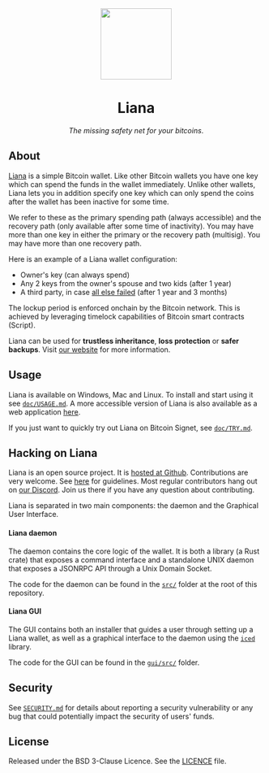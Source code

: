 <div align="center">
  <a href="https://wizardsardine.com/liana" target="_blank">
    <img src="gui/ui/static/logos/liana-app-icon.svg" width="140px" />
  </a>

# Liana

*The missing safety net for your bitcoins*.

</div>


## About

[Liana](https://wizardsardine.com/liana/) is a simple Bitcoin wallet. Like other Bitcoin wallets you have one key which can spend the
funds in the wallet immediately. Unlike other wallets, Liana lets you in addition specify one key
which can only spend the coins after the wallet has been inactive for some time.

We refer to these as the primary spending path (always accessible) and the recovery path (only
available after some time of inactivity). You may have more than one key in either the primary or
the recovery path (multisig). You may have more than one recovery path.

Here is an example of a Liana wallet configuration:
- Owner's key (can always spend)
- Any 2 keys from the owner's spouse and two kids (after 1 year)
- A third party, in case [all else failed](https://wizardsardine.com/liana/plans#section-safety-net)
  (after 1 year and 3 months)

The lockup period is enforced onchain by the Bitcoin network. This is achieved by leveraging
timelock capabilities of Bitcoin smart contracts (Script).

Liana can be used for **trustless inheritance**, **loss protection** or **safer backups**. Visit
[our website](https://wizardsardine.com/liana) for more information.


## Usage

Liana is available on Windows, Mac and Linux. To install and start using it see
[`doc/USAGE.md`](doc/USAGE.md). A more accessible version of Liana is also available as a web
application [here](https://lianalite.com/).

If you just want to quickly try out Liana on Bitcoin Signet, see [`doc/TRY.md`](doc/TRY.md).


## Hacking on Liana

Liana is an open source project. It is [hosted at Github](https://github.com/wizardsardine/liana).
Contributions are very welcome. See [here](CONTRIBUTING.md) for guidelines. Most regular
contributors hang out on [our Discord](https://discord.gg/9rAqZHwkv6). Join us there if you have any
question about contributing.

Liana is separated in two main components: the daemon and the Graphical User Interface.

#### Liana daemon

The daemon contains the core logic of the wallet. It is both a library (a Rust crate) that exposes a
command interface and a standalone UNIX daemon that exposes a JSONRPC API through a Unix Domain
Socket.

The code for the daemon can be found in the [`src/`](src/) folder at the root of this repository.

#### Liana GUI

The GUI contains both an installer that guides a user through setting up a Liana wallet, as well as
a graphical interface to the daemon using the [`iced`](https://github.com/iced-rs/iced/) library.

The code for the GUI can be found in the [`gui/src/`](gui/src) folder.


## Security

See [`SECURITY.md`](SECURITY.md) for details about reporting a security vulnerability or any bug
that could potentially impact the security of users' funds.


## License

Released under the BSD 3-Clause Licence. See the [LICENCE](LICENCE) file.
